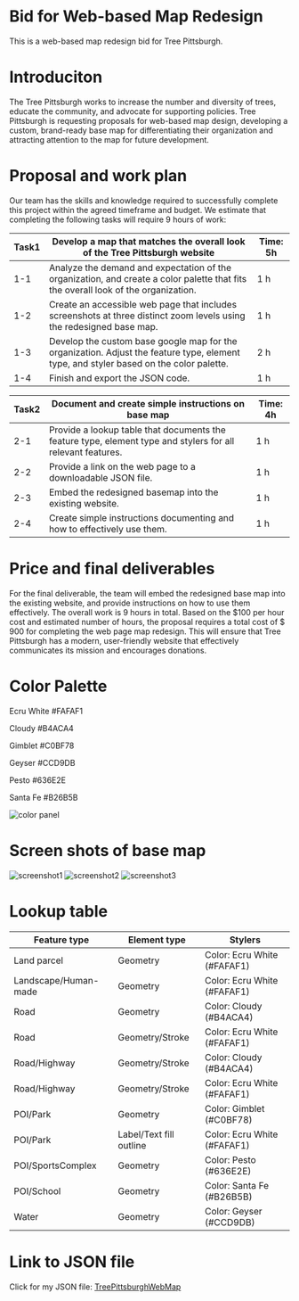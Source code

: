 # Bid for Web-based Map Redesign
This is a web-based map redesign bid for Tree Pittsburgh.

# Introduciton
The Tree Pittsburgh works to increase the number and diversity of trees, educate the community, and advocate for supporting policies. Tree Pittsburgh is requesting proposals for web-based map design, developing a custom, brand-ready base map for differentiating their organization and attracting attention to the map for future development. 

# Proposal and work plan 

Our team has the skills and knowledge required to successfully complete this project within the agreed timeframe and budget. We estimate that completing the following tasks will require 9 hours of work: 

| Task1 | Develop a map that matches the overall look of the Tree Pittsburgh website | Time: 5h |
| ---------------| --------------- | --------------- |
|1-1 | Analyze the demand and expectation of the organization, and create a color palette that fits the overall look of the organization. | 1 h |
|1-2 | Create an accessible web page that includes screenshots at three distinct zoom levels using the redesigned base map. | 1 h |
|1-3 | Develop the custom base google map for the organization. Adjust the feature type, element type, and styler based on the color palette. | 2 h |
|1-4 | Finish and export the JSON code. | 1 h |

| Task2 | Document and create simple instructions on base map | Time: 4h |
| ---------------| --------------- | --------------- |
|2-1 | Provide a lookup table that documents the feature type, element type and stylers for all relevant features. | 1 h |
|2-2 | Provide a link on the web page to a downloadable JSON file. | 1 h |
|2-3 | Embed the redesigned basemap into the existing website. | 1 h |
|2-4 | Create simple instructions documenting and how to effectively use them. | 1 h |
 

# Price and final deliverables
For the final deliverable, the team will embed the redesigned base map into the existing website, and provide instructions on how to use them effectively. The overall work is 9 hours in total. Based on the $100 per hour cost and estimated number of hours, the proposal requires a total cost of $ 900 for completing the web page map redesign. This will ensure that Tree Pittsburgh has a modern, user-friendly website that effectively communicates its mission and encourages donations.


# Color Palette
Ecru White #FAFAF1

Cloudy     #B4ACA4

Gimblet    #C0BF78

Geyser     #CCD9DB

Pesto      #636E2E

Santa Fe   #B26B5B

![color panel](https://user-images.githubusercontent.com/128320071/227805579-e2928316-90a2-48af-815e-f97596ce6d29.png)


# Screen shots of base map
![screenshot1](https://user-images.githubusercontent.com/128320071/227804921-b26ece95-090b-4eb1-959f-4c9a085489ae.png)
![screenshot2](https://user-images.githubusercontent.com/128320071/227816911-129332f3-0f17-4824-932d-1add0caf8f7c.png)
![screenshot3](https://user-images.githubusercontent.com/128320071/227816922-3ee3ea31-8020-4e46-aa4b-e0cc34f055e0.png)


# Lookup table
| Feature type | Element type | Stylers |
| ---------------| --------------- | --------------- |
|Land parcel | Geometry | Color: Ecru White (#FAFAF1) |
|Landscape/Human-made | Geometry | Color: Ecru White (#FAFAF1) |
|Road | Geometry | Color: Cloudy (#B4ACA4) |
|Road | Geometry/Stroke | Color: Ecru White (#FAFAF1) |
|Road/Highway | Geometry/Stroke | Color: Cloudy (#B4ACA4) |
|Road/Highway | Geometry/Stroke | Color: Ecru White (#FAFAF1) |
|POI/Park | Geometry | Color: Gimblet (#C0BF78) |
|POI/Park | Label/Text fill outline | Color: Ecru White (#FAFAF1) |
|POI/SportsComplex | Geometry | Color: Pesto (#636E2E) |
|POI/School | Geometry | Color: Santa Fe (#B26B5B) |
|Water | Geometry | Color: Geyser (#CCD9DB) |


# Link to JSON file

Click for my JSON file: [TreePittsburghWebMap](TreePittsburghWebMap)


